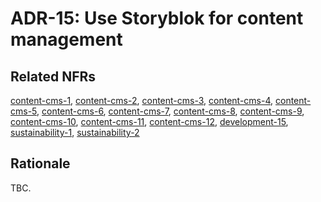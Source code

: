 # ADR-15: Use Storyblok for content management

## Related NFRs

[content-cms-1][1], [content-cms-2][2], [content-cms-3][3], [content-cms-4][4], [content-cms-5][5], [content-cms-6][6], [content-cms-7][7], [content-cms-8][8], [content-cms-9][9], [content-cms-10][10], [content-cms-11][11], [content-cms-12][12], [development-15][13], [sustainability-1][14], [sustainability-2][15]

## Rationale

TBC.

[1]: ../non-functional-requirements/content.md#content-cms-1
[2]: ../non-functional-requirements/content.md#content-cms-2
[3]: ../non-functional-requirements/content.md#content-cms-3
[4]: ../non-functional-requirements/content.md#content-cms-4
[5]: ../non-functional-requirements/content.md#content-cms-5
[6]: ../non-functional-requirements/content.md#content-cms-6
[7]: ../non-functional-requirements/content.md#content-cms-7
[8]: ../non-functional-requirements/content.md#content-cms-8
[9]: ../non-functional-requirements/content.md#content-cms-9
[10]: ../non-functional-requirements/content.md#content-cms-10
[11]: ../non-functional-requirements/content.md#content-cms-11
[12]: ../non-functional-requirements/content.md#content-cms-12
[13]: ../non-functional-requirements/development.md#development-15
[14]: ../non-functional-requirements/sustainability.md#sustainability-1
[15]: ../non-functional-requirements/sustainability.md#sustainability-2
